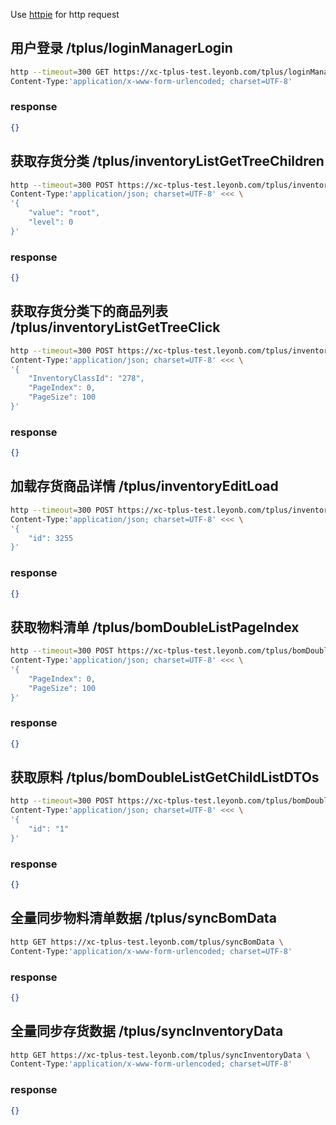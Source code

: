 Use [httpie](https://httpie.io) for http request

## 用户登录 /tplus/loginManagerLogin

```bash
http --timeout=300 GET https://xc-tplus-test.leyonb.com/tplus/loginManagerLogin \
Content-Type:'application/x-www-form-urlencoded; charset=UTF-8'
```

### response

```json
{}
```

## 获取存货分类 /tplus/inventoryListGetTreeChildren

```bash
http --timeout=300 POST https://xc-tplus-test.leyonb.com/tplus/inventoryListGetTreeChildren \
Content-Type:'application/json; charset=UTF-8' <<< \
'{
    "value": "root",
    "level": 0
}'
```

### response

```json
{}
```

## 获取存货分类下的商品列表 /tplus/inventoryListGetTreeClick

```bash
http --timeout=300 POST https://xc-tplus-test.leyonb.com/tplus/inventoryListGetTreeClick \
Content-Type:'application/json; charset=UTF-8' <<< \
'{
    "InventoryClassId": "278",
    "PageIndex": 0,
    "PageSize": 100
}'
```

### response

```json
{}
```

## 加载存货商品详情 /tplus/inventoryEditLoad

```bash
http --timeout=300 POST https://xc-tplus-test.leyonb.com/tplus/inventoryEditLoad \
Content-Type:'application/json; charset=UTF-8' <<< \
'{
    "id": 3255
}'
```

### response

```json
{}
```

## 获取物料清单 /tplus/bomDoubleListPageIndex

```bash
http --timeout=300 POST https://xc-tplus-test.leyonb.com/tplus/bomDoubleListPageIndex \
Content-Type:'application/json; charset=UTF-8' <<< \
'{
    "PageIndex": 0,
    "PageSize": 100
}'
```

### response

```json
{}
```

## 获取原料 /tplus/bomDoubleListGetChildListDTOs

```bash
http --timeout=300 POST https://xc-tplus-test.leyonb.com/tplus/bomDoubleListGetChildListDTOs \
Content-Type:'application/json; charset=UTF-8' <<< \
'{
    "id": "1"
}'
```

### response

```json
{}
```

## 全量同步物料清单数据 /tplus/syncBomData

```bash
http GET https://xc-tplus-test.leyonb.com/tplus/syncBomData \
Content-Type:'application/x-www-form-urlencoded; charset=UTF-8'
```

### response

```json
{}
```

## 全量同步存货数据 /tplus/syncInventoryData

```bash
http GET https://xc-tplus-test.leyonb.com/tplus/syncInventoryData \
Content-Type:'application/x-www-form-urlencoded; charset=UTF-8'
```

### response

```json
{}
```